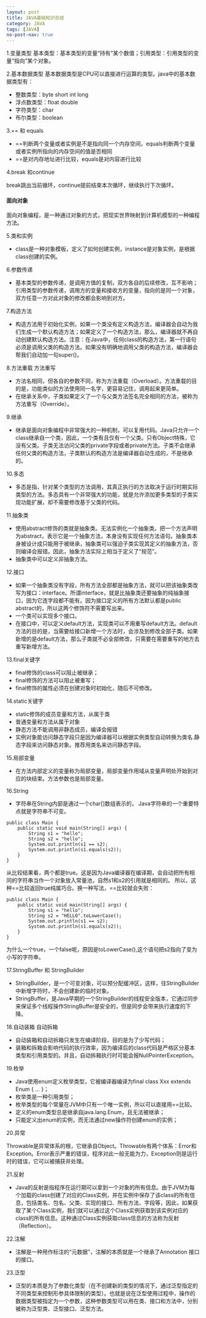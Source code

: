 ```yaml
---
layout: post
title: JAVA基础知识总结
category: JAVA
tags: [JAVA]
no-post-nav: true
---
```



1.变量类型
基本类型：基本类型的变量“持有”某个数值；引用类型：引用类型的变量“指向”某个对象。

2.基本数据类型
基本数据类型是CPU可以直接进行运算的类型。java中的基本数据类型有：
- 整数类型：byte short int long
- 浮点数类型：float double
- 字符类型：char
- 布尔类型：boolean

3.== 和 equals
- ==判断两个变量或者实例是不是指向同一个内存空间，equals判断两个变量或者实例所指向的内存空间的值是否相同
- ==是对内存地址进行比较，equals是对内容进行比较

4.break 和continue

break跳出当前循环，continue提前结束本次循环，继续执行下次循环。

#### 面向对象
面向对象编程，是一种通过对象的方式，把现实世界映射到计算机模型的一种编程方法。

5.类和实例
- class是一种对象模板，定义了如何创建实例，instance是对象实例，是根据class创建的实例。

6.参数传递
- 基本类型的参数传递，是调用方值的复制，双方各自的后续修改，互不影响；引用类型的参数传递，调用方的变量和接收方的变量，指向的是同一个对象，双方任意一方对此对象的修改都会影响到对方。

7.构造方法
- 构造方法用于初始化实例，如果一个类没有定义构造方法，编译器会自动为我们生成一个默认构造方法；如果定义了一个构造方法，那么，编译器就不再自动创建默认构造方法。注意：在Java中，任何class的构造方法，第一行语句必须是调用父类的构造方法。如果没有明确地调用父类的构造方法，编译器会帮我们自动加一句super()。

8.方法重载 方法重写
- 方法名相同，但各自的参数不同，称为方法重载（Overload）。方法重载的目的是，功能类似的方法使用同一名字，更容易记住，调用起来更简单。
- 在继承关系中，子类如果定义了一个与父类方法签名完全相同的方法，被称为方法重写（Override）。

9.继承
- 继承是面向对象编程中非常强大的一种机制，可以复用代码。Java只允许一个class继承自一个类，因此，一个类有且仅有一个父类。只有Object特殊，它没有父类。子类无法访问父类的private字段或者private方法。子类不会继承任何父类的构造方法，子类默认的构造方法是编译器自动生成的，不是继承的。

10.多态
- 多态是指，针对某个类型的方法调用，其真正执行的方法取决于运行时期实际类型的方法。多态具有一个非常强大的功能，就是允许添加更多类型的子类实现功能扩展，却不需要修改基于父类的代码。

11.抽象类
- 使用abstract修饰的类就是抽象类。无法实例化一个抽象类。把一个方法声明为abstract，表示它是一个抽象方法，本身没有实现任何方法语句。抽象类本身被设计成只能用于被继承，抽象类可以强迫子类实现其定义的抽象方法，否则编译会报错。因此，抽象方法实际上相当于定义了“规范”。
- 抽象类中可以定义非抽象方法。

12.接口
- 如果一个抽象类没有字段，所有方法全部都是抽象方法，就可以把该抽象类改写为接口：interface。所谓interface，就是比抽象类还要抽象的纯抽象接口，因为它连字段都不能有。因为接口定义的所有方法默认都是public abstract的，所以这两个修饰符不需要写出来。
- 一个类可以实现多个接口。
- 在接口中，可以定义default方法，实现类可以不用重写default方法。default方法的目的是，当需要给接口新增一个方法时，会涉及到修改全部子类。如果新增的是default方法，那么子类就不必全部修改，只需要在需要重写的地方去重写新增方法。

13.final关键字 
- final修饰的class可以阻止被继承；
- final修饰的方法可以阻止被重写；
- final修饰的属性必须在创建对象时初始化，随后不可修改。

14.static关键字
- static修饰的成员变量和方法，从属于类
- 普通变量和方法从属于对象
- 静态方法不能调用非静态成员，编译会报错
- 实例对象能访问静态字段只是因为编译器可以根据实例类型自动转换为类名.静态字段来访问静态对象。推荐用类名来访问静态字段。

15.局部变量
- 在方法内部定义的变量称为局部变量，局部变量作用域从变量声明处开始到对应的块结束。方法参数也是局部变量。

16.String 
- 字符串在String内部是通过一个char[]数组表示的，
Java字符串的一个重要特点就是字符串不可变。

```
public class Main {
    public static void main(String[] args) {
        String s1 = "hello";
        String s2 = "hello";
        System.out.println(s1 == s2);
        System.out.println(s1.equals(s2));
    }
}
```
从比较结果看，两个都是true。这是因为Java编译器在编译期，会自动把所有相同的字符串当作一个对象放入常量池，自然s1和s2的引用就是相同的。
所以，这种==比较返回true纯属巧合。换一种写法，==比较就会失败：
```
public class Main {
    public static void main(String[] args) {
        String s1 = "hello";
        String s2 = "HELLO".toLowerCase();
        System.out.println(s1 == s2);
        System.out.println(s1.equals(s2));
    }
}
```
为什么一个true，一个false呢，原因是toLowerCase(),这个语句把s2指向了变为小写的字符串。

17.StringBuffer 和 StringBuilder
- StringBuilder，是一个可变对象，可以预分配缓冲区，这样，往StringBuilder中新增字符时，不会创建新的临时对象。
- StringBuffer，是Java早期的一个StringBuilder的线程安全版本，它通过同步来保证多个线程操作StringBuffer是安全的，但是同步会带来执行速度的下降。

18.自动装箱 自动拆箱
- 自动装箱和自动拆箱只发生在编译阶段，目的是为了少写代码；
- 装箱和拆箱会影响代码的执行效率，因为编译后的class代码是严格区分基本类型和引用类型的。并且，自动拆箱执行时可能会报NullPointerException。

19.枚举
- Java使用enum定义枚举类型，它被编译器编译为final class Xxx extends Enum { … }；
- 枚举类是一种引用类型；
- 枚举类型的每个常量在JVM中只有一个唯一实例，所以可以直接用==比较。
- 定义的enum类型总是继承自java.lang.Enum，且无法被继承；
- 只能定义出enum的实例，而无法通过new操作符创建enum的实例；

20.异常

Throwable是异常体系的根，它继承自Object。Throwable有两个体系：Error和Exception。Error表示严重的错误，程序对此一般无能为力，Exception则是运行时的错误，它可以被捕获并处理。

21.反射
- Java的反射是指程序在运行期可以拿到一个对象的所有信息。由于JVM为每个加载的class创建了对应的Class实例，并在实例中保存了该class的所有信息，包括类名、包名、父类、实现的接口、所有方法、字段等，因此，如果获取了某个Class实例，我们就可以通过这个Class实例获取到该实例对应的class的所有信息。这种通过Class实例获取class信息的方法称为反射（Reflection）。

22.注解
- 注解是一种用作标注的“元数据”，注解的本质就是一个继承了Annotation 接口的接口。

23.泛型
- 泛型的本质是为了参数化类型（在不创建新的类型的情况下，通过泛型指定的不同类型来控制形参具体限制的类型）。也就是说在泛型使用过程中，操作的数据类型被指定为一个参数，这种参数类型可以用在类、接口和方法中，分别被称为泛型类、泛型接口、泛型方法。





